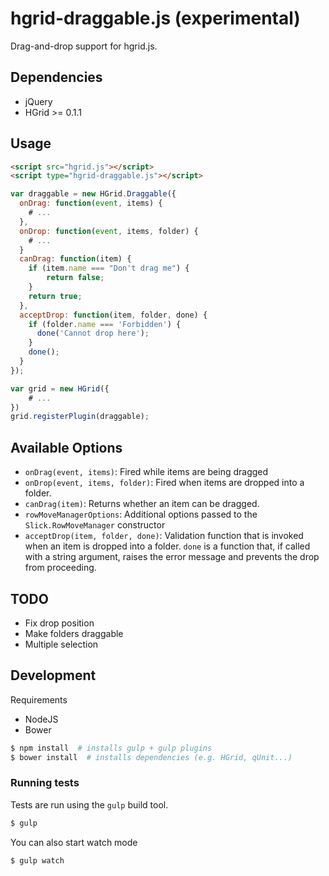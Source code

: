 # hgrid-draggable.js (experimental)

Drag-and-drop support for hgrid.js.

## Dependencies

- jQuery
- HGrid >= 0.1.1

## Usage 

```html
<script src="hgrid.js"></script>
<script type="hgrid-draggable.js"></script>
```

```js
var draggable = new HGrid.Draggable({
  onDrag: function(event, items) {
    # ... 
  },
  onDrop: function(event, items, folder) {
    # ...
  }
  canDrag: function(item) {
    if (item.name === "Don't drag me") {
        return false;
    }
    return true;
  },
  acceptDrop: function(item, folder, done) {
    if (folder.name === 'Forbidden') {
      done('Cannot drop here');
    }
    done();
  }
});

var grid = new HGrid({
    # ...
})
grid.registerPlugin(draggable);

```


## Available Options

- `onDrag(event, items)`: Fired while items are being dragged
- `onDrop(event, items, folder)`: Fired when items are dropped into a folder.
- `canDrag(item)`: Returns whether an item can be dragged.
- `rowMoveManagerOptions`: Additional options passed to the `Slick.RowMoveManager` constructor
- `acceptDrop(item, folder, done)`: Validation function that is invoked when an item is dropped into a folder. `done` is a function that, if called with a string argument, raises the error message and prevents the drop from proceeding.


## TODO

- Fix drop position
- Make folders draggable
- Multiple selection


## Development

Requirements

- NodeJS
- Bower

```sh
$ npm install  # installs gulp + gulp plugins
$ bower install  # installs dependencies (e.g. HGrid, qUnit...)
```


### Running tests

Tests are run using the `gulp` build tool.

```sh
$ gulp
```

You can also start watch mode

```sh
$ gulp watch
```


